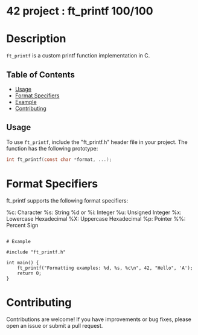 # 42 project : ft_printf 100/100

# Description
`ft_printf` is a custom printf function implementation in C.

## Table of Contents
- [Usage](#usage)
- [Format Specifiers](#format-specifiers)
- [Example](#example)
- [Contributing](#contributing)

## Usage
To use `ft_printf`, include the "ft_printf.h" header file in your project. The function has the following prototype:

```c
int ft_printf(const char *format, ...);
```
# Format Specifiers

ft_printf supports the following format specifiers:

%c: Character
%s: String
%d or %i: Integer
%u: Unsigned Integer
%x: Lowercase Hexadecimal
%X: Uppercase Hexadecimal
%p: Pointer
%%: Percent Sign

```

# Example

#include "ft_printf.h"

int main() {
    ft_printf("Formatting examples: %d, %s, %c\n", 42, "Hello", 'A');
    return 0;
}

```
# Contributing
Contributions are welcome! If you have improvements or bug fixes, please open an issue or submit a pull request. 
